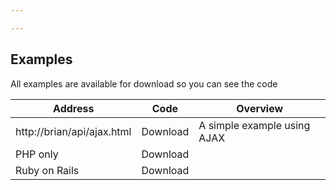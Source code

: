 ```yaml
---

---
```


## Examples

All examples are available for download so you can see the code

| Address | Code | Overview |
| --- | --- | --- |
| http://brian/api/ajax.html | Download | A simple example using AJAX |
| PHP only | Download | |
| Ruby on Rails | Download | |
